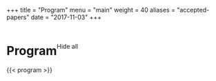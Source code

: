 +++
title = "Program"
menu = "main"
weight = 40
aliases = "accepted-papers"
date = "2017-11-03"
+++

<div class="row" style="display: flex; align-items: center">
	<div class="col-md-10">
	<h1>Program</h1>
	</div>
	<div class="col-md-2 text-right">
	<a class="btn btn-primary hidden-print" role="button" id="btn_toggle" onclick="toggle_program()">Hide all</a>
	</div>
</div>

<div>{{< program >}}</div>
